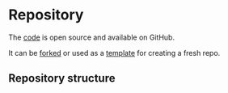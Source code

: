 # Repository

The [code](https://github.com/Ultri-Izzup/ultri-open-platform) is open source and available on GitHub.

It can be [forked](https://github.com/Ultri-Izzup/ultri-open-platform/fork) or used as a [template](https://github.com/Ultri-Izzup/ultri-open-platform/generate) for creating a fresh repo.

## Repository structure

